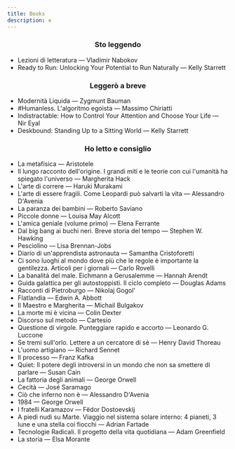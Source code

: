 ```yaml
---
title: Books
description: ≡
---
```


### <div align="center">Sto leggendo</div>
* Lezioni di letteratura — Vladimir Nabokov
* Ready to Run: Unlocking Your Potential to Run Naturally — Kelly Starrett

### <div align="center">Leggerò a breve</div>
* Modernità Liquida — Zygmunt Bauman
* #Humanless. L'algoritmo egoista — Massimo Chiriatti
* Indistractable: How to Control Your Attention and Choose Your Life — Nir Eyal
* Deskbound: Standing Up to a Sitting World — Kelly Starrett


### <div align="center">Ho letto e consiglio</div>
* La metafisica — Aristotele
* Il lungo racconto dell'origine. I grandi miti e le teorie con cui l'umanità ha spiegato l'universo — Margherita Hack
* L'arte di correre — Haruki Murakami
* L'arte di essere fragili. Come Leopardi può salvarti la vita — Alessandro D'Avenia
* La paranza dei bambini — Roberto Saviano
* Piccole donne — Louisa May Alcott
* L'amica geniale (volume primo) — Elena Ferrante
* Dal big bang ai buchi neri. Breve storia del tempo — Stephen W. Hawking
* Pesciolino — Lisa Brennan-Jobs
* Diario di un'apprendista astronauta — Samantha Cristoforetti
* Ci sono luoghi al mondo dove più che le regole è importante la gentilezza. Articoli per i giornali — Carlo Rovelli
* La banalità del male. Eichmann a Gerusalemme — Hannah Arendt
* Guida galattica per gli autostoppisti. Il ciclo completo — Douglas Adams
* Racconti di Pietroburgo — Nikolaj Gogol'
* Flatlandia — Edwin A. Abbott
* Il Maestro e Margherita — Michail Bulgakov
* La morte mi è vicina — Colin Dexter
* Discorso sul metodo — Cartesio
* Questione di virgole. Punteggiare rapido e accorto — Leonardo G. Luccone
* Se tremi sull'orlo. Lettere a un cercatore di sé — Henry David Thoreau
* L'uomo artigiano — Richard Sennet
* Il processo — Franz Kafka
* Quiet: Il potere degli introversi in un mondo che non sa smettere di parlare — Susan Cain
* La fattoria degli animali — George Orwell
* Cecità — José Saramago
* Ciò che inferno non è — Alessandro D'Avenia
* 1984 — George Orwell
* I fratelli Karamazov — Fëdor Dostoevskij
* A piedi nudi su Marte. Viaggio nel sistema solare interno: 4 pianeti, 3 lune e una stella coi fiocchi — Adrian Fartade
* Tecnologie Radicali. Il progetto della vita quotidiana — Adam Greenfield
* La storia — Elsa Morante

